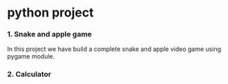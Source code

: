 <b><h1> python project </h1></b>

### 1. Snake and apple game
In this project we have build a complete snake and apple video game using pygame module. 

### 2. Calculator
